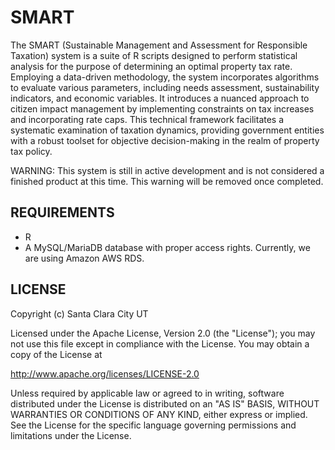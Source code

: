 # SMART
The SMART (Sustainable Management and Assessment for Responsible Taxation) system is a suite of R scripts designed to perform statistical analysis for the purpose of determining an optimal property tax rate. Employing a data-driven methodology, the system incorporates algorithms to evaluate various parameters, including needs assessment, sustainability indicators, and economic variables. It introduces a nuanced approach to citizen impact management by implementing constraints on tax increases and incorporating rate caps. This technical framework facilitates a systematic examination of taxation dynamics, providing government entities with a robust toolset for objective decision-making in the realm of property tax policy.

WARNING: This system is still in active development and is not considered a finished product at this time. This warning will be removed once completed.

## REQUIREMENTS
* R
* A MySQL/MariaDB database with proper access rights. Currently, we are using Amazon AWS RDS.

## LICENSE
Copyright (c) Santa Clara City UT

Licensed under the Apache License, Version 2.0 (the "License");
you may not use this file except in compliance with the License.
You may obtain a copy of the License at

<http://www.apache.org/licenses/LICENSE-2.0>

Unless required by applicable law or agreed to in writing, software
distributed under the License is distributed on an "AS IS" BASIS,
WITHOUT WARRANTIES OR CONDITIONS OF ANY KIND, either express or implied.
See the License for the specific language governing permissions and
limitations under the License.